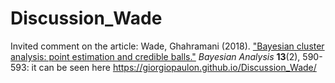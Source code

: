 # Discussion_Wade
Invited comment on the article: Wade, Ghahramani (2018). ["Bayesian cluster analysis: point estimation and credible balls."](https://projecteuclid.org/euclid.ba/1508378464) *Bayesian Analysis* **13**(2), 590-593: it can be seen here https://giorgiopaulon.github.io/Discussion_Wade/
